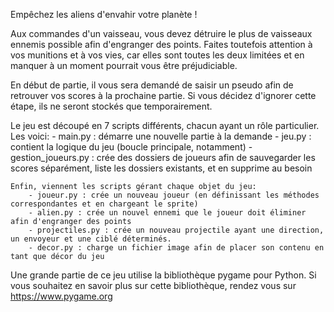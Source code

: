 Empêchez les aliens d'envahir votre planète !

Aux commandes d'un vaisseau, vous devez détruire le plus de vaisseaux ennemis possible afin d'engranger des points. Faites toutefois attention à vos munitions et à vos vies, car elles sont toutes les deux limitées et en manquer à un moment pourrait vous être préjudiciable.

En début de partie, il vous sera demandé de saisir un pseudo afin de retrouver vos scores à la prochaine partie. Si vous décidez d'ignorer cette étape, ils ne seront stockés que temporairement.

Le jeu est découpé en 7 scripts différents, chacun ayant un rôle particulier. Les voici:
    - main.py : démarre une nouvelle partie à la demande
    - jeu.py : contient la logique du jeu (boucle principale, notamment)
    -gestion_joueurs.py : crée des dossiers de joueurs afin de sauvegarder les scores séparément, liste les dossiers existants, et en supprime au besoin

    Enfin, viennent les scripts gérant chaque objet du jeu:
        - joueur.py : crée un nouveau joueur (en définissant les méthodes correspondantes et en chargeant le sprite)
        - alien.py : crée un nouvel ennemi que le joueur doit éliminer afin d'engranger des points
        - projectiles.py : crée un nouveau projectile ayant une direction, un envoyeur et une ciblé déterminés.
        - decor.py : charge un fichier image afin de placer son contenu en tant que décor du jeu

Une grande partie de ce jeu utilise la bibliothèque pygame pour Python. Si vous souhaitez en savoir plus sur cette bibliothèque, rendez vous sur https://www.pygame.org